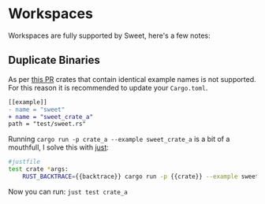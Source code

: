 # Workspaces

Workspaces are fully supported by Sweet, here's a few notes:


## Duplicate Binaries

As per [this PR](https://github.com/rust-lang/cargo/pull/6308) crates that contain identical example names is not supported. For this reason it is recommended to update your `Cargo.toml`.

```diff
[[example]]
- name = "sweet"
+ name = "sweet_crate_a"
path = "test/sweet.rs"
```

Running `cargo run -p crate_a --example sweet_crate_a` is a bit of a mouthfull, I solve this with [just](https://github.com/casey/just):
```sh
#justfile
test crate *args:
	RUST_BACKTRACE={{backtrace}} cargo run -p {{crate}} --example sweet_{{crate}} -- {{args}}
```
Now you can run:
`just test crate_a`

